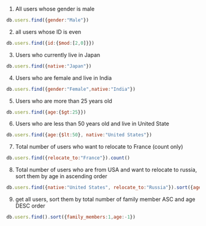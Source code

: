 1. All users whose gender is male
```js
db.users.find({gender:"Male"})
```

2. all users whose ID is even
```js
db.users.find({id:{$mod:[2,0]}})
```

3. Users who currently live in Japan
```js
db.users.find({native:"Japan"})
```

4. Users who are female and live in India
```js
db.users.find({gender:"Female",native:"India"})
```

5. Users who are more than 25 years old
```js
db.users.find({age:{$gt:25}})
```

6. Users who are less than 50 years old and live in United State
```js
db.users.find({age:{$lt:50}, native:"United States"})
```

7. Total number of users who want to relocate to France (count only)
```js
db.users.find({relocate_to:"France"}).count()
```

8. Total number of users who are from USA and want to relocate to russia, sort them by age in ascending order
```js
db.users.find({native:"United States", relocate_to:"Russia"}).sort({age:1})
```

9. get all users, sort them by total number of family member ASC and age DESC order
```js
db.users.find().sort({family_members:1,age:-1})
```